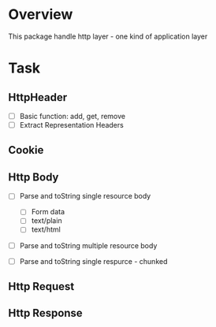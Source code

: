 # Overview
This package handle http layer - one kind of application layer

# Task

## HttpHeader
- [ ] Basic function: add, get, remove
- [ ] Extract Representation Headers

## Cookie

## Http Body
- [ ] Parse and toString single resource body
    - [ ] Form data
    - [ ] text/plain
    - [ ] text/html

- [ ] Parse and toString multiple resource body

- [ ] Parse and toString single respurce - chunked

## Http Request

## Http Response
